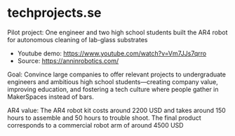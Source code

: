 # techprojects.se

Pilot project: One engineer and two high school students built the AR4 robot for autonomous cleaning of lab-glass substrates
* Youtube demo: https://www.youtube.com/watch?v=Vm7JJs7qrro
* Source: https://anninrobotics.com/

Goal: Convince large companies to offer relevant projects to undergraduate engineers and ambitious high school students—creating company value, improving education, and fostering a tech culture where people gather in MakerSpaces instead of bars.

AR4 value: The AR4 robot kit costs around 2200 USD and takes around 150 hours to assemble and 50 hours to trouble shoot. The final product corresponds to a commercial robot arm of around 4500 USD
